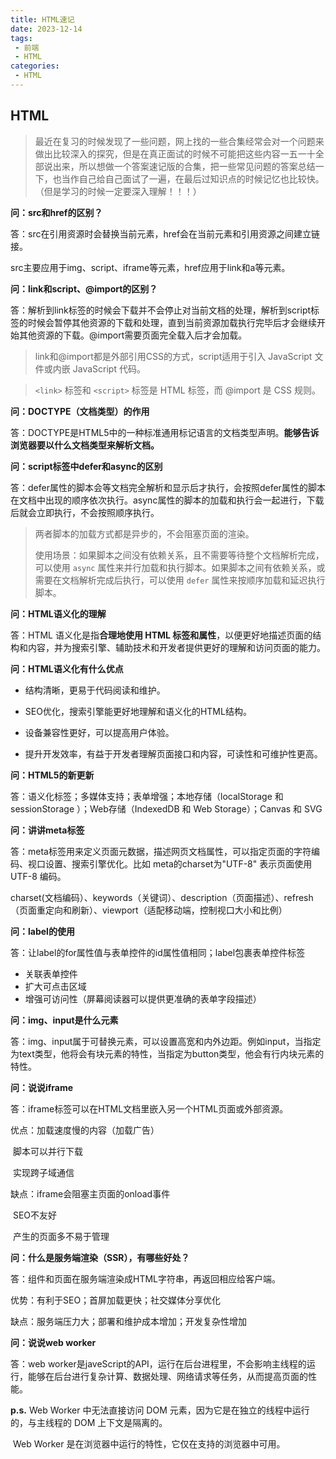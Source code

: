 ```yaml
---
title: HTML速记
date: 2023-12-14
tags:
 - 前端
 - HTML
categories:
 - HTML
---
```


## HTML

> 最近在复习的时候发现了一些问题，网上找的一些合集经常会对一个问题来做出比较深入的探究，但是在真正面试的时候不可能把这些内容一五一十全部说出来，所以想做一个答案速记版的合集，把一些常见问题的答案总结一下，也当作自己给自己面试了一遍，在最后过知识点的时候记忆也比较快。（但是学习的时候一定要深入理解！！！）

**问：src和href的区别？**

答：src在引用资源时会替换当前元素，href会在当前元素和引用资源之间建立链接。

src主要应用于img、script、iframe等元素，href应用于link和a等元素。

**问：link和script、@import的区别？**

答：解析到link标签的时候会下载并不会停止对当前文档的处理，解析到script标签的时候会暂停其他资源的下载和处理，直到当前资源加载执行完毕后才会继续开始其他资源的下载。@import需要页面完全载入后才会加载。

>link和@import都是外部引用CSS的方式，script适用于引入 JavaScript 文件或内嵌 JavaScript 代码。

>`<link>` 标签和 `<script>` 标签是 HTML 标签，而 @import 是 CSS 规则。

**问：DOCTYPE（文档类型）的作用**

答：DOCTYPE是HTML5中的一种标准通用标记语言的文档类型声明。**能够告诉浏览器要以什么文档类型来解析文档。**

**问：script标签中defer和async的区别**

答：defer属性的脚本会等文档完全解析和显示后才执行，会按照defer属性的脚本在文档中出现的顺序依次执行。async属性的脚本的加载和执行会一起进行，下载后就会立即执行，不会按照顺序执行。

> 两者脚本的加载方式都是异步的，不会阻塞页面的渲染。
>
> 使用场景：如果脚本之间没有依赖关系，且不需要等待整个文档解析完成，可以使用 `async` 属性来并行加载和执行脚本。如果脚本之间有依赖关系，或需要在文档解析完成后执行，可以使用 `defer` 属性来按顺序加载和延迟执行脚本。

**问：HTML语义化的理解**

答：HTML 语义化是指**合理地使用 HTML 标签和属性**，以便更好地描述页面的结构和内容，并为搜索引擎、辅助技术和开发者提供更好的理解和访问页面的能力。

**问：HTML语义化有什么优点**

- 结构清晰，更易于代码阅读和维护。

- SEO优化，搜索引擎能更好地理解和语义化的HTML结构。

- 设备兼容性更好，可以提高用户体验。

- 提升开发效率，有益于开发者理解页面接口和内容，可读性和可维护性更高。

**问：HTML5的新更新**

答：语义化标签；多媒体支持；表单增强；本地存储（localStorage 和 sessionStorage ）；Web存储（IndexedDB 和 Web Storage）；Canvas 和 SVG

**问：讲讲meta标签**

答：meta标签用来定义页面元数据，描述网页文档属性，可以指定页面的字符编码、视口设置、搜索引擎优化。比如 meta的charset为"UTF-8" 表示页面使用 UTF-8 编码。

charset(文档编码）、keywords（关键词）、description（页面描述）、refresh（页面重定向和刷新）、viewport（适配移动端，控制视口大小和比例）

**问：label的使用**

答：让label的for属性值与表单控件的id属性值相同；label包裹表单控件标签

- 关联表单控件
- 扩大可点击区域
- 增强可访问性（屏幕阅读器可以提供更准确的表单字段描述）

**问：img、input是什么元素**

答：img、input属于可替换元素，可以设置高宽和内外边距。例如input，当指定为text类型，他将会有块元素的特性，当指定为button类型，他会有行内块元素的特性。

**问：说说iframe**

答：iframe标签可以在HTML文档里嵌入另一个HTML页面或外部资源。

优点：加载速度慢的内容（加载广告）

​            脚本可以并行下载

​            实现跨子域通信

缺点：iframe会阻塞主页面的onload事件

​           SEO不友好

​           产生的页面多不易于管理

**问：什么是服务端渲染（SSR），有哪些好处？**

答：组件和页面在服务端渲染成HTML字符串，再返回相应给客户端。

优势：有利于SEO；首屏加载更快；社交媒体分享优化

缺点：服务端压力大；部署和维护成本增加；开发复杂性增加

**问：说说web worker**

答：web worker是javeScript的API，运行在后台进程里，不会影响主线程的运行，能够在后台进行复杂计算、数据处理、网络请求等任务，从而提高页面的性能。

**p.s.**  Web Worker 中无法直接访问 DOM 元素，因为它是在独立的线程中运行的，与主线程的 DOM 上下文是隔离的。

​         Web Worker 是在浏览器中运行的特性，它仅在支持的浏览器中可用。 